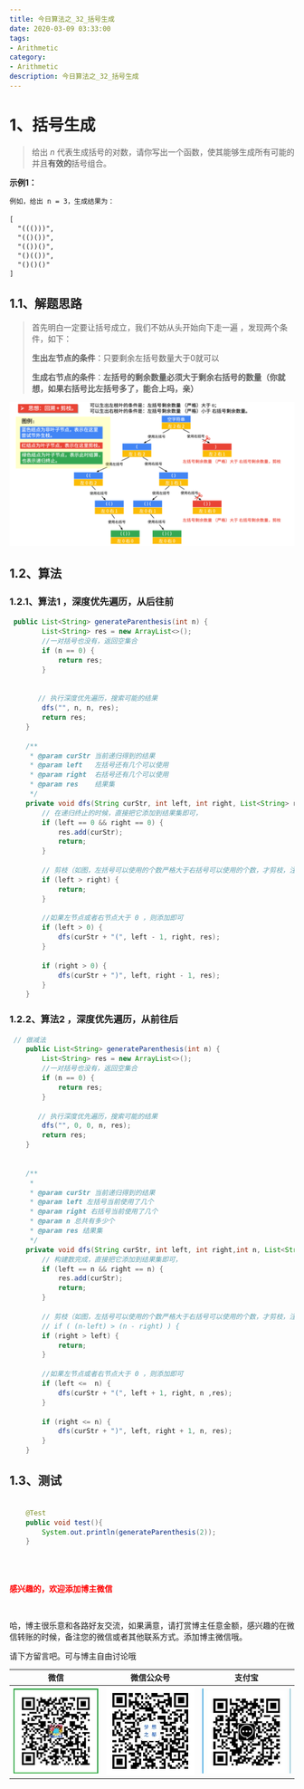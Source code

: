 ```yaml
---
title: 今日算法之_32_括号生成
date: 2020-03-09 03:33:00
tags: 
- Arithmetic
category: 
- Arithmetic
description: 今日算法之_32_括号生成
---
```




# 1、括号生成
> 给出 *n* 代表生成括号的对数，请你写出一个函数，使其能够生成所有可能的并且**有效的**括号组合。



**示例1：**

```
例如，给出 n = 3，生成结果为：

[
  "((()))",
  "(()())",
  "(())()",
  "()(())",
  "()()()"
]
```



## 1.1、解题思路 

> 首先明白一定要让括号成立，我们不妨从头开始向下走一遍  ，发现两个条件，如下：
>
> **生出左节点的条件**：只要剩余左括号数量大于0就可以 
>
> **生成右节点的条件**：**左括号的剩余数量必须大于剩余右括号的数量（你就想，如果右括号比左括号多了，能合上吗，亲）**



![1583748353189](https://raw.githubusercontent.com/HealerJean/HealerJean.github.io/master/blogImages/1583748353189.png)





## 1.2、算法

### 1.2.1、算法1 ，深度优先遍历，从后往前

```java
 public List<String> generateParenthesis(int n) {
        List<String> res = new ArrayList<>();
        //一对括号也没有，返回空集合
        if (n == 0) {
            return res;
        }


       // 执行深度优先遍历，搜索可能的结果
        dfs("", n, n, res);
        return res;
    }

    /**
     * @param curStr 当前递归得到的结果
     * @param left   左括号还有几个可以使用
     * @param right  右括号还有几个可以使用
     * @param res    结果集
     */
    private void dfs(String curStr, int left, int right, List<String> res) {
        // 在递归终止的时候，直接把它添加到结果集即可，
        if (left == 0 && right == 0) {
            res.add(curStr);
            return;
        }

        // 剪枝（如图，左括号可以使用的个数严格大于右括号可以使用的个数，才剪枝，注意这个细节）
        if (left > right) {
            return;
        }

        //如果左节点或者右节点大于 0 ，则添加即可
        if (left > 0) {
            dfs(curStr + "(", left - 1, right, res);
        }

        if (right > 0) {
            dfs(curStr + ")", left, right - 1, res);
        }
    }

```



### 1.2.2、算法2 ，深度优先遍历，从前往后

```java
 // 做减法
    public List<String> generateParenthesis(int n) {
        List<String> res = new ArrayList<>();
        //一对括号也没有，返回空集合
        if (n == 0) {
            return res;
        }

       // 执行深度优先遍历，搜索可能的结果
        dfs("", 0, 0, n, res);
        return res;
    }


    /**
     *
     * @param curStr 当前递归得到的结果
     * @param left 左括号当前使用了几个
     * @param right 右括号当前使用了几个
     * @param n 总共有多少个
     * @param res 结果集
     */
    private void dfs(String curStr, int left, int right,int n, List<String> res) {
        // 构建数完成，直接把它添加到结果集即可，
        if (left == n && right == n) {
            res.add(curStr);
            return;
        }

        // 剪枝（如图，左括号可以使用的个数严格大于右括号可以使用的个数，才剪枝，注意这个细节）
        // if ( (n-left) > (n - right) ) {
        if (right > left) {
            return;
        }

        //如果左节点或者右节点大于 0 ，则添加即可
        if (left <=  n) {
            dfs(curStr + "(", left + 1, right, n ,res);
        }

        if (right <= n) {
            dfs(curStr + ")", left, right + 1, n, res);
        }
    }
```




## 1.3、测试 

```java

    @Test
    public void test(){
        System.out.println(generateParenthesis(2));
    }





```








  **<font  color="red">感兴趣的，欢迎添加博主微信 </font>**       

​    

哈，博主很乐意和各路好友交流，如果满意，请打赏博主任意金额，感兴趣的在微信转账的时候，备注您的微信或者其他联系方式。添加博主微信哦。    

请下方留言吧。可与博主自由讨论哦   



|微信 | 微信公众号|支付宝|
|:-------:|:-------:|:------:|
| ![微信](https://raw.githubusercontent.com/HealerJean/HealerJean.github.io/master/assets/img/tctip/weixin.jpg)|![微信公众号](https://raw.githubusercontent.com/HealerJean/HealerJean.github.io/master/assets/img/my/qrcode_for_gh_a23c07a2da9e_258.jpg)|![支付宝](https://raw.githubusercontent.com/HealerJean/HealerJean.github.io/master/assets/img/tctip/alpay.jpg) |



<link rel="stylesheet" href="https://unpkg.com/gitalk/dist/gitalk.css">

<script src="https://unpkg.com/gitalk@latest/dist/gitalk.min.js"></script> 
<div id="gitalk-container"></div>    
 <script type="text/javascript">
    var gitalk = new Gitalk({
		clientID: `1d164cd85549874d0e3a`,
		clientSecret: `527c3d223d1e6608953e835b547061037d140355`,
		repo: `HealerJean.github.io`,
		owner: 'HealerJean',
		admin: ['HealerJean'],
		id: 'Mhpz7mjqORCf5eyn',
    });
    gitalk.render('gitalk-container');
</script> 
